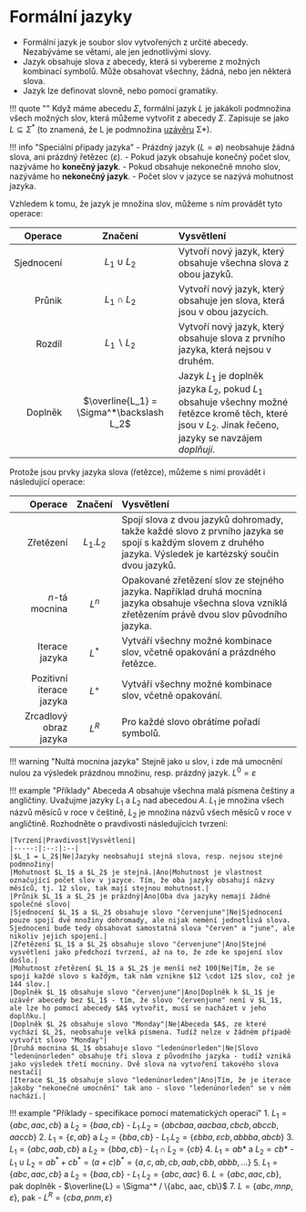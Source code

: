 # Formální jazyky
- Formální jazyk je soubor slov vytvořených z určité abecedy. Nezabýváme se větami, ale jen jednotlivými slovy.
- Jazyk obsahuje slova z abecedy, která si vybereme z možných kombinací symbolů. Může obsahovat všechny, žádná, nebo jen některá slova.
- Jazyk lze definovat slovně, nebo pomocí gramatiky.

!!! quote ""
    Když máme abecedu $\Sigma$, formální jazyk $L$ je jakákoli podmnožina všech možných slov, která můžeme vytvořit z abecedy $\Sigma$. Zapisuje se jako $L \subseteq \Sigma^*$ (to znamená, že L je podmnožina [uzávěru](abecedy_slova.md#uzaver-abecedy) Σ*).

!!! info "Speciální případy jazyka"
    - Prázdný jazyk ($L = ∅$) neobsahuje žádná slova, ani prázdný řetězec ($\varepsilon$).
    - Pokud jazyk obsahuje konečný počet slov, nazýváme ho __konečný jazyk__.
    - Pokud obsahuje nekonečně mnoho slov, nazýváme ho __nekonečný jazyk__.
    - Počet slov v jazyce se nazývá mohutnost jazyka.


Vzhledem k tomu, že jazyk je množina slov, můžeme s ním provádět tyto operace:

|Operace|Značení|Vysvětlení|
|--:|:--:|:--|
|Sjednocení|$L_1 \cup L_2$|Vytvoří nový jazyk, který obsahuje všechna slova z obou jazyků.|
|Průnik|$L_1 \cap L_2$|Vytvoří nový jazyk, který obsahuje jen slova, která jsou v obou jazycích.|
|Rozdíl|$L_1 \backslash L_2$ | Vytvoří nový jazyk, který obsahuje slova z prvního jazyka, která nejsou v druhém.|
|Doplněk|$\overline{L_1} = \Sigma^*\backslash L_2$ | Jazyk $L_1$ je doplněk jazyka $L_2$, pokud $L_1$ obsahuje všechny možné řetězce kromě těch, které jsou v $L_2$. Jinak řečeno, jazyky se navzájem _doplňují_.|

Protože jsou prvky jazyka slova (řetězce), můžeme s nimi provádět i následující operace:

|Operace|Značení|Vysvětlení|
|--:|:--:|:--|
|Zřetězení|$L_1 . L_2$|Spojí slova z dvou jazyků dohromady, takže každé slovo z prvního jazyka se spojí s každým slovem z druhého jazyka. Výsledek je kartézský součin dvou jazyků.|
|$n$-tá mocnina|$L^n$|Opakované zřetězení slov ze stejného jazyka. Například druhá mocnina jazyka obsahuje všechna slova vzniklá zřetězením právě dvou slov původního jazyka.|
|Iterace jazyka|$L^*$|Vytváří všechny možné kombinace slov, včetně opakování a prázdného řetězce.|
|Pozitivní iterace jazyka|$L^+$|Vytváří všechny možné kombinace slov, včetně opakování.|
|Zrcadlový obraz jazyka|$L^R$|Pro každé slovo obrátíme pořadí symbolů.|

!!! warning "Nultá mocnina jazyka"
    Stejně jako u slov, i zde má umocnění nulou za výsledek prázdnou množinu, resp. prázdný jazyk. $L^0 = \varepsilon$

!!! example "Příklady"
    Abeceda $A$ obsahuje všechna malá písmena češtiny a angličtiny. Uvažujme jazyky $L_1$ a $L_2$ nad abecedou $A$. $L_1$ je množina všech názvů měsíců v roce v češtině, $L_2$ je množina názvů všech měsíců v roce v angličtině. Rozhodněte o pravdivosti následujících tvrzení:

    |Tvrzení|Pravdivost|Vysvětlení|
    |-----:|:--:|:--|
    |$L_1 = L_2$|Ne|Jazyky neobsahují stejná slova, resp. nejsou stejné podmnožiny|
    |Mohutnost $L_1$ a $L_2$ je stejná.|Ano|Mohutnost je vlastnost označující počet slov v jazyce. Tím, že oba jazyky obsahují názvy měsíců, tj. 12 slov, tak mají stejnou mohutnost.|
    |Průnik $L_1$ a $L_2$ je prázdný|Ano|Oba dva jazyky nemají žádné společné slovo|
    |Sjednocení $L_1$ a $L_2$ obsahuje slovo "červenjune"|Ne|Sjednocení pouze spojí dvě množiny dohromady, ale nijak nemění jednotlivá slova. Sjednocení bude tedy obsahovat samostatná slova "červen" a "june", ale nikoliv jejich spojení.|
    |Zřetězení $L_1$ a $L_2$ obsahuje slovo "červenjune"|Ano|Stejné vysvětlení jako předchozí tvrzení, až na to, že zde ke spojení slov došlo.|
    |Mohutnost zřetězení $L_1$ a $L_2$ je menší než 100|Ne|Tím, že se spojí každé slovo s každým, tak nám vznikne $12 \cdot 12$ slov, což je 144 slov.|
    |Doplněk $L_1$ obsahuje slovo "červenjune"|Ano|Doplněk k $L_1$ je uzávěr abecedy bez $L_1$ - tím, že slovo "červenjune" není v $L_1$, ale lze ho pomocí abecedy $A$ vytvořit, musí se nacházet v jeho doplňku.|
    |Doplněk $L_2$ obsahuje slovo "Monday"|Ne|Abeceda $A$, ze které vychází $L_2$, neobsahuje velká písmena. Tudíž nelze v žádném případě vytvořit slovo "Monday"|
    |Druhá mocnina $L_1$ obsahuje slovo "ledenúnorleden"|Ne|Slovo "ledenúnorleden" obsahuje tři slova z původního jazyka - tudíž vzniká jako výsledek třetí mocniny. Dvě slova na vytvoření takového slova nestačí|
    |Iterace $L_1$ obsahuje slovo "ledenúnorleden"|Ano|Tím, že je iterace jakoby "nekonečné umocnění" tak ano - slovo "ledenúnorleden" se v něm nachází.|

!!! example "Příklady - specifikace pomocí matematických operací"
    1. $L_1 = \{abc, aac, cb\}$ a $L_2 = \{baa, cb\}$
        - $L_1 . L_2 = \{abcbaa, aacbaa, cbcb, abccb, aaccb\}$
    2. $L_1 = \{\varepsilon, ab\}$ a $L_2 = \{bba, cb\}$
        - $L_1 . L_2 = \{\varepsilon{bba}, \varepsilon{cb}, abbba, abcb\}$
    3. $L_1 = \{abc, aab, cb\}$ a $L_2 = \{bba, cb\}$
        - $L_1 \cap L_2 = \{cb\}$
    4. $L_1 = ab*$ a $L_2 = cb*$
        - $L_1 \cup L_2 = ab^* + cb^* = (a+c)b^* = \{a, c, ab, cb, aab, cbb, abbb, ...\}$
    5. $L_1 = \{abc, aac, cb\}$ a $L_2 = \{baa, cb\}$
        - $L_1 \ L_2 = \{abc, aac\}$
    6. $L = \{abc, aac, cb\}$, pak doplněk
        - $\overline{L} = \Sigma^* / \{abc, aac, cb\}$ 
    7. $L = \{abc, mnp, \varepsilon\}$, pak
        - $L^R = \{cba, pnm, \varepsilon\}$

